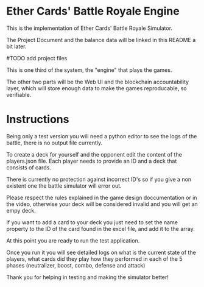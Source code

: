 # Ether Cards' Battle Royale Engine

This is the implementation of Ether Cards' Battle Royale Simulator.

The Project Document and the balance data will be linked in this README a bit later.

#TODO add project files

This is one third of the system, the "engine" that plays the games.

The other two parts will be the Web UI and the blockchain accountability layer, which will store 
enough data to make the games reproducable, so verifiable.

# Instructions

Being only a test version you will need a python editor to see the logs of the battle, there is no 
output file currently.

To create a deck for yourself and the opponent edit the content of the players.json file. Each 
player needs to provide an ID and a deck that consists of cards.

There is currently no protection against incorrect ID's so if you give a non existent one the 
battle simulator will error out. 

Please respect the rules explained in the game design doccumentation or in the video, otherwise 
your deck will be considered invalid and you will get an empy deck.

If you want to add a card to your deck you just need to set the name property to the ID of the card 
found in the excel file, and add it to the array.

At this point you are ready to run the test application.

Once you run it you will see detailed logs on what is the current state of the players, what cards 
did they play how they performed in each of the 5 phases (neutralizer, boost, combo, defense and 
attack)

Thank you for helping in testing and making the simulator better!
